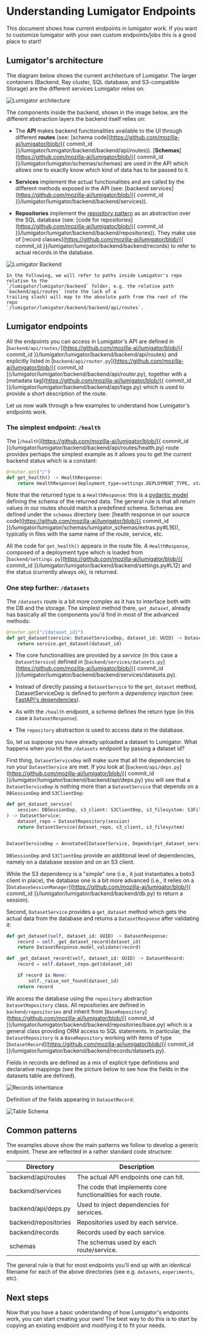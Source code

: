 # Understanding Lumigator Endpoints

This document shows how current endpoints in lumigator work. If you want to customize lumigator with
your own custom endpoints/jobs this is a good place to start!

## Lumigator's architecture

The diagram below shows the current architecture of Lumigator. The larger containers (Backend, Ray
cluster, SQL database, and S3-compatible Storage) are the different services Lumigator relies on:

![Lumigator architecture](../../assets/lumigator-architecture.svg)

The components inside the backend, shown in the image below, are the different abstraction layers
the backend itself relies on:

* The **API** makes backend functionalities available to the UI through different **routes** (see: [schema code](https://github.com/mozilla-ai/lumigator/blob/{{ commit_id }}/lumigator/lumigator/backend/backend/api/routes)).
  [**Schemas**](https://github.com/mozilla-ai/lumigator/blob/{{ commit_id }}/lumigator/lumigator/schemas/schemas)
  are used in the API which allows one to exactly know which kind of data has to be passed to it.

* **Services** implement the actual functionalities and are called by the different methods exposed
  in the API (see: [backend services](https://github.com/mozilla-ai/lumigator/blob/{{ commit_id }}/lumigator/lumigator/backend/backend/services)).

* **Repositories** implement the [repository pattern](https://www.cosmicpython.com/book/chapter_02_repository.html)
  as an abstraction over the SQL database (see: [code for repositories](https://github.com/mozilla-ai/lumigator/blob/{{ commit_id }}/lumigator/lumigator/backend/backend/repositories)).
  They make use of [record classes](https://github.com/mozilla-ai/lumigator/blob/{{ commit_id }}/lumigator/lumigator/backend/backend/records) to refer to actual records in the database.

![Lumigator Backend](../../assets/lumigator-backend.svg)

```{admonition} Notation
In the following, we will refer to paths inside Lumigator's repo relative to the
`/lumigator/lumigator/backend` folder, e.g. the relative path `backend/api/routes` (note the lack of a
trailing slash) will map to the absolute path from the root of the repo
`/lumigator/lumigator/backend/backend/api/routes`.
```

## Lumigator endpoints

All the endpoints you can access in Lumigator's API are defined in
[`backend/api/routes/`](https://github.com/mozilla-ai/lumigator/blob/{{ commit_id }}/lumigator/lumigator/backend/backend/api/routes)
and explicitly listed in
[`backend/api/router.py`](https://github.com/mozilla-ai/lumigator/blob/{{ commit_id }}/lumigator/lumigator/backend/backend/api/router.py),
together with a [metadata tag](https://github.com/mozilla-ai/lumigator/blob/{{ commit_id }}/lumigator/lumigator/backend/backend/api/tags.py)
which is used to provide a short description of the route.

Let us now walk through a few examples to understand how Lumigator's endpoints work.

### The simplest endpoint: `/health`

The [`/health`](https://github.com/mozilla-ai/lumigator/blob/{{ commit_id }}/lumigator/lumigator/backend/backend/api/routes/health.py)
route provides perhaps the simplest example as it allows you to get the current backend status which
is a constant:

```python
@router.get("/")
def get_health() -> HealthResponse:
    return HealthResponse(deployment_type=settings.DEPLOYMENT_TYPE, status="OK")
```

Note that the returned type is a `HealthResponse`: this is a
[pydantic model](https://docs.pydantic.dev/latest/api/base_model/) defining the schema of the
returned data. The general rule is that all return values in our routes should match a predefined
schema. Schemas are defined under the `schemas` directory (see: [health response in our source code](https://github.com/mozilla-ai/lumigator/blob/{{ commit_id }}/lumigator/lumigator/schemas/lumigator_schemas/extras.py#L16)),
typically in files with the same name of the route, service, etc.

All the code for `get_health()` appears in the route file. A `HealthResponse`, composed of a
deployment type which is loaded from
[`backend/settings.py`](https://github.com/mozilla-ai/lumigator/blob/{{ commit_id }}/lumigator/lumigator/backend/backend/settings.py#L12)
and the status (currently always ok), is returned.

### One step further: `/datasets`

The `/datasets` route is a bit more complex as it has to interface both with the DB and the storage.
The simplest method there, `get_dataset`, already has basically all the components you'd find in
most of the advanced methods:

```python
@router.get("/{dataset_id}")
def get_dataset(service: DatasetServiceDep, dataset_id: UUID) -> DatasetResponse:
    return service.get_dataset(dataset_id)
```

* The core functionalities are provided by a *service* (in this case a `DatasetService`) defined in
  [`backend/services/datasets.py`](https://github.com/mozilla-ai/lumigator/blob/{{ commit_id }}/lumigator/lumigator/backend/backend/services/datasets.py).

* Instead of directly passing a `DatasetService` to the `get_dataset` method, DatasetServiceDep is
  defined to perform a *dependency injection* (see:
  [FastAPI's dependencies](https://fastapi.tiangolo.com/tutorial/dependencies/)).

* As with the `/health` endpoint, a *schema* defines the return type (in this case a
  `DatasetResponse`).

* The `repository` abstraction is used to access data in the database.

So, let us suppose you have already uploaded a dataset to Lumigator. What happens when you hit the
`/datasets` endpoint by passing a dataset id?

First thing, `DatasetServiceDep` will make sure that all the dependencies to run your
`DatasetService` are met. If you look at
[`backend/api/deps.py`](https://github.com/mozilla-ai/lumigator/blob/{{ commit_id }}/lumigator/lumigator/backend/backend/api/deps.py)
you will see that a `DatasetServiceDep` is nothing more than a `DatasetService` that depends on a
`DBSessionDep` and `S3ClientDep`:

```python
def get_dataset_service(
    session: DBSessionDep, s3_client: S3ClientDep, s3_filesystem: S3FileSystemDep
) -> DatasetService:
    dataset_repo = DatasetRepository(session)
    return DatasetService(dataset_repo, s3_client, s3_filesystem)


DatasetServiceDep = Annotated[DatasetService, Depends(get_dataset_service)]
```

`DBSessionDep` and `S3ClientDep` provide an additional level of dependencies, namely on a
database session and on an S3 client.

While the S3 dependency is a "simple" one (i.e., it just instantiates a boto3 client in place), the
database one is a bit more advanced (i.e., it relies on a
[`DatabaseSessionManager`](https://github.com/mozilla-ai/lumigator/blob/{{ commit_id }}/lumigator/lumigator/backend/backend/db.py)
to return a session).

Second, `DatasetService` provides a `get_dataset` method which gets the actual data from the
database and returns a `DatasetResponse` after validating it:

```python
def get_dataset(self, dataset_id: UUID) -> DatasetResponse:
    record = self._get_dataset_record(dataset_id)
    return DatasetResponse.model_validate(record)

def _get_dataset_record(self, dataset_id: UUID) -> DatasetRecord:
    record = self.dataset_repo.get(dataset_id)

    if record is None:
        self._raise_not_found(dataset_id)
    return record
```

We access the database using the `repository` abstraction `DatasetRepository` class. All
repositories are defined in `backend/repositories` and inherit from
[`BaseRepository`](https://github.com/mozilla-ai/lumigator/blob/{{ commit_id }}/lumigator/lumigator/backend/backend/repositories/base.py)
which is a general class providing ORM access to SQL statements. In particular, the
`DatasetRepository` is a `BaseRepository` working with items of type
[`DatasetRecord`](https://github.com/mozilla-ai/lumigator/blob/{{ commit_id }}/lumigator/lumigator/backend/backend/records/datasets.py).

Fields in records are defined as a mix of explicit type definitions and declarative mappings (see the picture below to
see how the fields in the datasets table are defined).

![Records inheritance](../../assets/records_inheritance.jpg)

Definition of the fields appearing in `DatasetRecord`:

![Table Schema](../../assets/table_schema.png)

## Common patterns

The examples above show the main patterns we follow to develop a generic endpoint. These are
reflected in a rather standard code structure:

| Directory            | Description                                                   |
|----------------------|---------------------------------------------------------------|
| backend/api/routes   | The actual API endpoints one can hit.                         |
| backend/services     | The code that implements core functionalities for each route. |
| backend/api/deps.py  | Used to inject dependencies for services.                     |
| backend/repositories | Repositories used by each service.                            |
| backend/records      | Records used by each service.                                 |
| schemas              | The schemas used by each route/service.                       |

The general rule is that for most endpoints you'll end up with an identical filename for each of the
above directories (see e.g. `datasets`, `experiments`, etc).

## Next steps

Now that you have a basic understanding of how Lumigator's endpoints work, you can start creating
your own! The best way to do this is to start by copying an existing endpoint and modifying it to
fit your needs.
